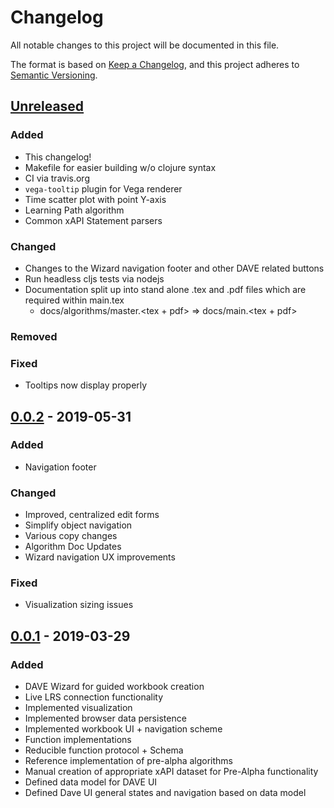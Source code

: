 # Changelog
All notable changes to this project will be documented in this file.

The format is based on [Keep a Changelog](https://keepachangelog.com/en/1.0.0/),
and this project adheres to [Semantic Versioning](https://semver.org/spec/v2.0.0.html).

## [Unreleased]
### Added
- This changelog!
- Makefile for easier building w/o clojure syntax
- CI via travis.org
- `vega-tooltip` plugin for Vega renderer
- Time scatter plot with point Y-axis
- Learning Path algorithm
- Common xAPI Statement parsers

### Changed
- Changes to the Wizard navigation footer and other DAVE related buttons
- Run headless cljs tests via nodejs
- Documentation split up into stand alone .tex and .pdf files which are required within main.tex
  - docs/algorithms/master.<tex + pdf> => docs/main.<tex + pdf>

### Removed
### Fixed
- Tooltips now display properly

## [0.0.2] - 2019-05-31
### Added
- Navigation footer

### Changed
- Improved, centralized edit forms
- Simplify object navigation
- Various copy changes
- Algorithm Doc Updates
- Wizard navigation UX improvements

### Fixed
- Visualization sizing issues

## [0.0.1] - 2019-03-29
### Added
- DAVE Wizard for guided workbook creation
- Live LRS connection functionality
- Implemented visualization
- Implemented browser data persistence
- Implemented workbook UI + navigation scheme
- Function implementations
- Reducible function protocol + Schema
- Reference implementation of pre-alpha algorithms
- Manual creation of appropriate xAPI dataset for Pre-Alpha functionality
- Defined data model for DAVE UI
- Defined Dave UI general states and navigation based on data model

[Unreleased]: https://github.com/yetanalytics/dave/compare/v0.0.2...HEAD
[0.0.2]: https://github.com/yetanalytics/dave/compare/v0.0.1...v0.0.2
[0.0.1]: https://github.com/yetanalytics/dave/releases/tag/v0.0.1
